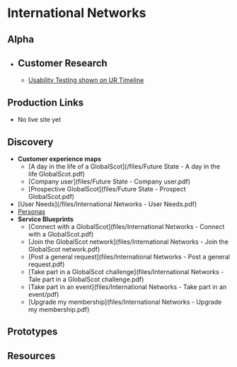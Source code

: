 # International Networks

## Alpha
- ## Customer Research
   - [Usability Testing shown on UR Timeline](timeline)

## Production Links
- No live site yet


## Discovery
- **Customer experience maps**
   - [A day in the life of a GlobalScot](/files/Future State - A day in the life GlobalScot.pdf)
   - [Company user](files/Future State - Company user.pdf)
   - [Prospective GlobalScot](files/Future State - Prospect GlobalScot.pdf)
- [User Needs](/files/International Networks - User Needs.pdf)
- [Personas](/files/Scotland_PLC_Personas.pdf)
- **Service Blueprints**
  - [Connect with a GlobalScot](files/International Networks - Connect with a GlobalScot.pdf)
  - [Join the GlobalScot network](files/International Networks - Join the GlobalScot network.pdf)
  - [Post a general request](files/International Networks - Post a general request.pdf)
  - [Take part in a GlobalScot challenge](files/International Networks - Tale part in a GlobalScot challenge.pdf)
  - [Take part in an event](files/International Networks - Take part in an event/pdf)
  - [Upgrade my membership](files/International Networks - Upgrade my membership.pdf)  


## Prototypes

## Resources
